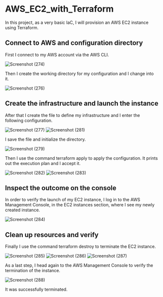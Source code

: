 # AWS_EC2_with_Terraform

In this project, as a very basic IaC, I will provision an AWS EC2 instance using Terraform. 

## Connect to AWS and configuration directory

First I connect to my AWS account via the AWS CLI. 

![Screenshot (274)](https://github.com/user-attachments/assets/587b1d0d-8a43-4b6b-98d0-f2b6afb67069)

Then I create the working directory for my configuration and I change into it.

![Screenshot (276)](https://github.com/user-attachments/assets/db8cc92b-5842-45ed-b775-6e1d7867489e)

## Create the infrastructure and launch the instance

After that I create the file to define my infrastructure and I enter the following configuration.

![Screenshot (277)](https://github.com/user-attachments/assets/304a0c9c-d06d-4397-9586-830e226585e0)
![Screenshot (281)](https://github.com/user-attachments/assets/36d96dbe-b77f-46fd-8a98-cfccb1da1fe4)

I save the file and initialize the directory.

![Screenshot (279)](https://github.com/user-attachments/assets/7f740275-5342-4a4e-9161-bbbcbf07c988)

Then I use the command terraform apply to apply the configuration. It prints out the execution plan and I accept it.

![Screenshot (282)](https://github.com/user-attachments/assets/462fd7cd-3a0e-4707-b25f-9d487a96f4a4)
![Screenshot (283)](https://github.com/user-attachments/assets/b70e0aac-04b6-4f86-858c-56b553ced2a4)

## Inspect the outcome on the console

In order to verify the launch of my EC2 instance, I log in to the AWS Management Console, in the EC2 instances section, where I see my newly created instance.

![Screenshot (284)](https://github.com/user-attachments/assets/6147a6b0-b7ec-4d27-b888-d965d90d4817)

## Clean up resources and verify

Finally I use the command terraform destroy to terminate the EC2 instance.

![Screenshot (285)](https://github.com/user-attachments/assets/61d279f2-ef8e-4406-80af-cacedd642c10)
![Screenshot (286)](https://github.com/user-attachments/assets/9305a7ad-d39b-4fe2-b790-6982aab4fe92)
![Screenshot (287)](https://github.com/user-attachments/assets/6b85da07-509d-4b9d-aff4-6fde7736e1c2)

As a last step, I head again to the AWS Management Console to verify the termination of the instance.

![Screenshot (288)](https://github.com/user-attachments/assets/4905d893-a653-4b83-95d0-cbf010b78db9)

It was successfully terminated.
